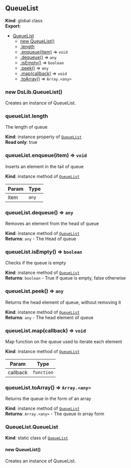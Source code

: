 <a name="QueueList"></a>

## QueueList
**Kind**: global class  
**Export**:   

* [QueueList](#QueueList)
    * [new QueueList()](#new_QueueList_new)
    * [.length](#QueueList+length)
    * [.enqueue(item)](#QueueList+enqueue) ⇒ <code>void</code>
    * [.dequeue()](#QueueList+dequeue) ⇒ <code>any</code>
    * [.isEmpty()](#QueueList+isEmpty) ⇒ <code>boolean</code>
    * [.peek()](#QueueList+peek) ⇒ <code>any</code>
    * [.map(callback)](#QueueList+map) ⇒ <code>void</code>
    * [.toArray()](#QueueList+toArray) ⇒ <code>Array.&lt;any&gt;</code>
    
<a name="new_QueueList_new"></a>

### new DsLib.QueueList()
Creates an instance of QueueList.

<a name="QueueList+length"></a>

### queueList.length
The length of queue

**Kind**: instance property of [<code>QueueList</code>](#QueueList)  
**Read only**: true  
<a name="QueueList+enqueue"></a>

### queueList.enqueue(item) ⇒ <code>void</code>
Inserts an element in the tail of queue

**Kind**: instance method of [<code>QueueList</code>](#QueueList)  

| Param | Type |
| --- | --- |
| item | <code>any</code> | 

<a name="QueueList+dequeue"></a>

### queueList.dequeue() ⇒ <code>any</code>
Removes an element from the head of queue

**Kind**: instance method of [<code>QueueList</code>](#QueueList)  
**Returns**: <code>any</code> - The Head of queue  
<a name="QueueList+isEmpty"></a>

### queueList.isEmpty() ⇒ <code>boolean</code>
Checks if the queue is empty

**Kind**: instance method of [<code>QueueList</code>](#QueueList)  
**Returns**: <code>boolean</code> - True if queue is empty, false otherwise  
<a name="QueueList+peek"></a>

### queueList.peek() ⇒ <code>any</code>
Returns the head element of queue, without removing it

**Kind**: instance method of [<code>QueueList</code>](#QueueList)  
**Returns**: <code>any</code> - The head element of queue  
<a name="QueueList+map"></a>

### queueList.map(callback) ⇒ <code>void</code>
Map function on the queue used to iterate each element

**Kind**: instance method of [<code>QueueList</code>](#QueueList)  

| Param | Type |
| --- | --- |
| callback | <code>function</code> | 

<a name="QueueList+toArray"></a>

### queueList.toArray() ⇒ <code>Array.&lt;any&gt;</code>
Returns the queue in the form of an array

**Kind**: instance method of [<code>QueueList</code>](#QueueList)  
**Returns**: <code>Array.&lt;any&gt;</code> - The queue in array form  
<a name="QueueList.QueueList"></a>

### QueueList.QueueList
**Kind**: static class of [<code>QueueList</code>](#QueueList)  
<a name="new_QueueList.QueueList_new"></a>

#### new QueueList()
Creates an instance of QueueList.

